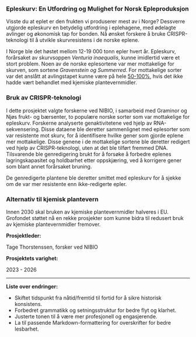 ### Epleskurv: En Utfordring og Mulighet for Norsk Epleproduksjon

Visste du at eplet er den frukten vi produserer mest av i Norge? Dessverre utgjorde epleskurv en betydelig utfordring i eplehagene, med ødelagte avlinger og økonomisk tap for bonden. Nå ønsket forskere å bruke CRISPR-teknologi til å utvikle skurvresistens i de norske eplene.

I Norge ble det høstet mellom 12-19 000 tonn epler hvert år. Epleskurv, forårsaket av skurvsoppen _Venturia inaequalis_, kunne imidlertid være et stort problem. Noen av de norske eplesortene var mer mottakelige for skurven, som sortene _Gravenstein og Summerred_. For mottakelige sorter var det anslått at avlingstapet kunne være på hele [50-100%](https://www.hindawi.com/journals/bmri/2009/680160/), hvis det ikke hadde vært behandlet med kjemiske plantevernmidler.

### Bruk av CRISPR-teknologi

I dette prosjektet valgte forskerne ved NIBIO, i samarbeid med Graminor og Njøs frukt- og bærsenter, to populære norske sorter som var mottakelige for epleskurv. Forskerne analyserte genaktivitetene ved hjelp av RNA-sekvensering. Disse dataene ble deretter sammenlignet med eplesorter som var resistente mot skurv, for å identifisere hvilke gener som gjorde eplene mer mottakelige. Disse genene i de mottakelige sortene ble deretter redigert ved hjelp av CRISPR-teknologi, uten at det ble tilført fremmed DNA. Tilsvarende ble genredigering brukt for å forsøke å forbedre eplenes lagringskapasitet og holdbarhet etter oppskjæring, ved å korrigere gener som blant annet forårsaket bruning.

De genredigerte plantene ble deretter smittet med epleskurv for å sjekke om de var mer resistente enn ikke-redigerte epler.

### Alternativ til kjemisk plantevern

Innen 2030 skal bruken av kjemiske plantevernmidler halveres i EU. Grofondet støttet nå en rekke prosjekter som kunne bidra til redusert bruk av kjemiske plantevernmidler fremover.

**Prosjektleder:**

Tage Thorstenssen, forsker ved NIBIO

**Prosjektets varighet:**

2023 - 2026

---

**Liste over endringer:**

- Skiftet tidspunkt fra nåtid/fremtid til fortid for å sikre historisk konsistens.
- Forbedret grammatikk og setningsstruktur for bedre flyt og klarhet.
- Justerte tonen til å være mer profesjonell og engasjerende.
- La til passende Markdown-formattering for overskrifter for bedre lesbarhet.